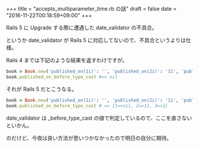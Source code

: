 +++
title = "accepts_multiparameter_time.rb の話"
draft = false
date = "2016-11-22T00:18:59+09:00"
+++

Rails 5 に Upgrade する際に遭遇した date_validator の不具合。

というか date_validator が Rails 5 に対応してないので、不具合というよりは仕様。

Rails 4 までは下記のような結果を返すわけですが。

```rb
book = Book.new('published_on(1i)': '', 'published_on(2i)': '11', 'published_on(3i)': '1')
book.published_on_before_type_cast #=> nil
```

それが Rails 5 だとこうなる。

```rb
book = Book.new('published_on(1i)': '', 'published_on(2i)': '11', 'published_on(3i)': '1')
book.published_on_before_type_cast # => {1=>nil, 2=>11, 3=>1}
```

date_validator は _before_type_cast の値で判定しているので、ここを直さないといかん。

のだけど、今夜は良い方法が思いつかなかったので明日の自分に期待。
